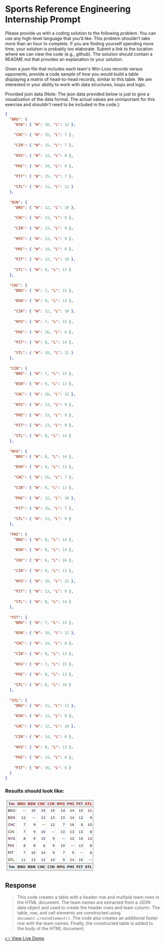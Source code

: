 # Sports Reference Engineering Internship Prompt

Please provide us with a coding solution to the following problem. You can use any high-level language that you’d like. This problem shouldn’t take more than an hour to complete. If you are finding yourself spending more time, your solution is probably too elaborate. Submit a link to the location where we can view the code (e.g., github). The solution should contain a README.md that provides an explanation to your solution.

Given a json file that includes each team's Win-Loss records versus opponents, provide a code sample of how you would build a table displaying a matrix of head-to-head records, similar to this table. We are interested in your ability to work with data structures, loops and logic.

Provided json data (Note: The json data provided below is just to give a visualization of the data format. The actual values are unimportant for this exercise and shouldn't need to be included in the code.):

```json
{
  "BRO": {
    "BSN": { "W": 10, "L": 12 },

    "CHC": { "W": 15, "L": 7 },

    "CIN": { "W": 15, "L": 7 },

    "NYG": { "W": 14, "L": 8 },

    "PHI": { "W": 14, "L": 8 },

    "PIT": { "W": 15, "L": 7 },

    "STL": { "W": 11, "L": 11 }
  },

  "BSN": {
    "BRO": { "W": 12, "L": 10 },

    "CHC": { "W": 13, "L": 9 },

    "CIN": { "W": 13, "L": 9 },

    "NYG": { "W": 13, "L": 9 },

    "PHI": { "W": 14, "L": 8 },

    "PIT": { "W": 12, "L": 10 },

    "STL": { "W": 9, "L": 13 }
  },

  "CHC": {
    "BRO": { "W": 7, "L": 15 },

    "BSN": { "W": 9, "L": 13 },

    "CIN": { "W": 12, "L": 10 },

    "NYG": { "W": 7, "L": 15 },

    "PHI": { "W": 16, "L": 6 },

    "PIT": { "W": 8, "L": 14 },

    "STL": { "W": 10, "L": 12 }
  },

  "CIN": {
    "BRO": { "W": 7, "L": 15 },

    "BSN": { "W": 9, "L": 13 },

    "CHC": { "W": 10, "L": 12 },

    "NYG": { "W": 13, "L": 9 },

    "PHI": { "W": 13, "L": 9 },

    "PIT": { "W": 13, "L": 9 },

    "STL": { "W": 8, "L": 14 }
  },

  "NYG": {
    "BRO": { "W": 8, "L": 14 },

    "BSN": { "W": 9, "L": 13 },

    "CHC": { "W": 15, "L": 7 },

    "CIN": { "W": 9, "L": 13 },

    "PHI": { "W": 12, "L": 10 },

    "PIT": { "W": 15, "L": 7 },

    "STL": { "W": 13, "L": 9 }
  },

  "PHI": {
    "BRO": { "W": 8, "L": 14 },

    "BSN": { "W": 8, "L": 14 },

    "CHC": { "W": 6, "L": 16 },

    "CIN": { "W": 9, "L": 13 },

    "NYG": { "W": 10, "L": 12 },

    "PIT": { "W": 13, "L": 9 },

    "STL": { "W": 8, "L": 14 }
  },

  "PIT": {
    "BRO": { "W": 7, "L": 15 },

    "BSN": { "W": 10, "L": 12 },

    "CHC": { "W": 14, "L": 8 },

    "CIN": { "W": 9, "L": 13 },

    "NYG": { "W": 7, "L": 15 },

    "PHI": { "W": 9, "L": 13 },

    "STL": { "W": 6, "L": 16 }
  },

  "STL": {
    "BRO": { "W": 11, "L": 11 },

    "BSN": { "W": 13, "L": 9 },

    "CHC": { "W": 12, "L": 10 },

    "CIN": { "W": 14, "L": 8 },

    "NYG": { "W": 9, "L": 13 },

    "PHI": { "W": 14, "L": 8 },

    "PIT": { "W": 16, "L": 6 }
  }
}
```

### Results should look like:

<img src='ref.png' alt="score board">

## Response

> This code creates a table with a header row and multiple team rows in the HTML document. The team names are extracted from a JSON data object and used to create the header rows and team column. The table, row, and cell elements are constructed using `document.createElement()`. The code also creates an additional footer row with the team names. Finally, the constructed table is added to the body of the HTML document.

[👉 View Live Demo](https://cng008.github.io/sports-ref-app/)
